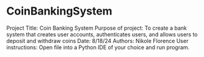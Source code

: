 # CoinBankingSystem
Project Title: Coin Banking System
Purpose of project: To create a bank system that creates user accounts, authenticates users, and allows users to deposit and withdraw coins
Date: 8/18/24
Authors: Nikole Florence
User instructions: Open file into a Python IDE of your choice and run program.

